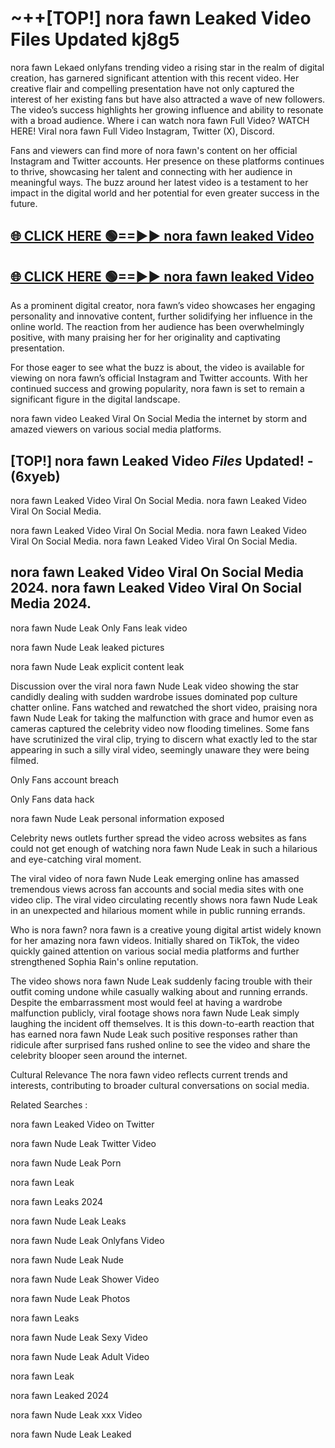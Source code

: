 # ~++[TOP!] nora fawn Leaked Video Files Updated kj8g5

 nora fawn Lekaed onlyfans trending video a rising star in the realm of digital creation, has garnered significant attention with this recent video. Her creative flair and compelling presentation have not only captured the interest of her existing fans but have also attracted a wave of new followers. The video’s success highlights her growing influence and ability to resonate with a broad audience.
Where i can watch  nora fawn Full Video? WATCH HERE! Viral  nora fawn Full Video Instagram, Twitter (X), Discord.


Fans and viewers can find more of  nora fawn's content on her official Instagram and Twitter accounts. Her presence on these platforms continues to thrive, showcasing her talent and connecting with her audience in meaningful ways. The buzz around her latest video is a testament to her impact in the digital world and her potential for even greater success in the future.


## [🌐 CLICK HERE 🟢==►►  nora fawn leaked Video ](https://onlyclips.site?title=nora_fawn&ref=git)

## [🌐 CLICK HERE 🟢==►►  nora fawn leaked Video ](https://onlyclips.site?title=nora_fawn&ref=git)


As a prominent digital creator,  nora fawn’s video showcases her engaging personality and innovative content, further solidifying her influence in the online world. The reaction from her audience has been overwhelmingly positive, with many praising her for her originality and captivating presentation.

For those eager to see what the buzz is about, the video is available for viewing on  nora fawn’s official Instagram and Twitter accounts. With her continued success and growing popularity,  nora fawn is set to remain a significant figure in the digital landscape.


  nora fawn video Leaked Viral On Social Media the internet by storm and amazed viewers on various social media platforms.


## [TOP!]  nora fawn Leaked Video *Files* Updated! - (6xyeb) 

 nora fawn Leaked Video Viral On Social Media. nora fawn Leaked Video Viral On Social Media.

 nora fawn Leaked Video Viral On Social Media. nora fawn Leaked Video Viral On Social Media. nora fawn Leaked Video Viral On Social Media.


##  nora fawn Leaked Video Viral On Social Media 2024. nora fawn Leaked Video Viral On Social Media 2024.
 nora fawn Nude Leak Only Fans leak video

 nora fawn Nude Leak leaked pictures

 nora fawn Nude Leak explicit content leak

Discussion over the viral  nora fawn Nude Leak video showing the star candidly dealing with sudden wardrobe issues dominated pop culture chatter online. Fans watched and rewatched the short video, praising  nora fawn Nude Leak for taking the malfunction with grace and humor even as cameras captured the celebrity video now flooding timelines. Some fans have scrutinized the viral clip, trying to discern what exactly led to the star appearing in such a silly viral video, seemingly unaware they were being filmed.


Only Fans account breach

Only Fans data hack

 nora fawn Nude Leak personal information exposed

Celebrity news outlets further spread the video across websites as fans could not get enough of watching  nora fawn Nude Leak in such a hilarious and eye-catching viral moment.


The viral video of  nora fawn Nude Leak emerging online has amassed tremendous views across fan accounts and social media sites with one video clip. The viral video circulating recently shows  nora fawn Nude Leak in an unexpected and hilarious moment while in public running errands.


Who is  nora fawn?  nora fawn is a creative young digital artist widely known for her amazing  nora fawn videos. Initially shared on TikTok, the video quickly gained attention on various social media platforms and further strengthened Sophia Rain's online reputation.

The video shows  nora fawn Nude Leak suddenly facing trouble with their outfit coming undone while casually walking about and running errands. Despite the embarrassment most would feel at having a wardrobe malfunction publicly, viral footage shows  nora fawn Nude Leak simply laughing the incident off themselves. It is this down-to-earth reaction that has earned  nora fawn Nude Leak such positive responses rather than ridicule after surprised fans rushed online to see the video and share the celebrity blooper seen around the internet.

Cultural Relevance The  nora fawn video reflects current trends and interests, contributing to broader cultural conversations on social media.

Related Searches :

 nora fawn Leaked Video on Twitter

 nora fawn Nude Leak Twitter Video

 nora fawn Nude Leak Porn

 nora fawn Leak 

 nora fawn Leaks 2024

 nora fawn Nude Leak Leaks

 nora fawn Nude Leak Onlyfans Video

 nora fawn Nude Leak Nude

 nora fawn Nude Leak Shower Video

 nora fawn Nude Leak Photos

 nora fawn Leaks

 nora fawn Nude Leak Sexy Video

 nora fawn Nude Leak Adult Video

 nora fawn Leak

 nora fawn Leaked 2024

 nora fawn Nude Leak xxx Video

 nora fawn Nude Leak Leaked